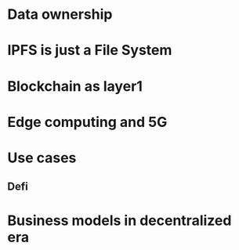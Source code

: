 # Data ownership

# IPFS is just a File System

# Blockchain as layer1

# Edge computing and 5G

# Use cases
## Defi

# Business models in decentralized era



